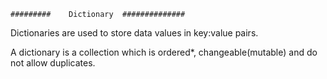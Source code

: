     #########    Dictionary  ##############
    
    
Dictionaries are used to store data values in key:value pairs.

A dictionary is a collection which is ordered*, changeable(mutable) and do not allow duplicates.
